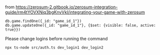 from https://zerosum-2.gitbook.io/zerosum-integration-guide/rm4tYOVXNiq3bgKnvVkl/integrating-your-game-with-zerosum


```
db.game.findOne({_id: "game_id_1"})
db.game.updateOne({_id: "game_id_1"}, {$set: {visible: false, active: true}})
```

Please change logins before running the command
```
npx ts-node src/auth.ts dev_login1 dev_login2
```